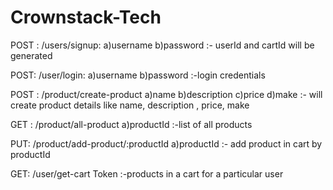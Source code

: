 # Crownstack-Tech

POST : /users/signup: 
     a)username b)password 
     :- userId and cartId will be generated

POST: /user/login:
     a)username b)password
     :-login credentials

POST : /product/create-product 
     a)name b)description c)price d)make 
     :-  will create product details like name, description , price, make

GET : /product/all-product 
    a)productId 
    :-list of all products

PUT: /product/add-product/:productId
    a)productId
   :- add product in cart by productId

GET: /user/get-cart
    Token
    :-products in a cart for a particular user

